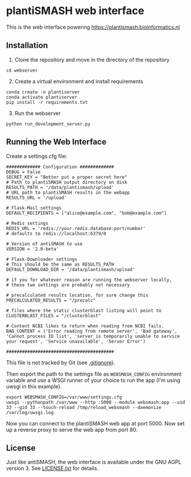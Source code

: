plantiSMASH web interface
=========================

This is the web interface powering https://plantismash.bioinformatics.nl

Installation
------------

1. Clone the repository and move in the directory of the repository

``` 
cd webserver 
```

2. Create a virtual environment and install requirements

```
conda create -n plantiserver 
conda activate plantiserver 
pip install -r requirements.txt
```

3. Run the webserver

```
python run_development_server.py
```

Running the Web Interface
-------------------------

Create a settings.cfg file:

```
############# Configuration #############
DEBUG = False
SECRET_KEY = "Better put a proper secret here"
# Path to plantiSMASH output directory on disk
RESULTS_PATH = '/data/plantismash/upload'
# URL path to plantiSMASH results in the webapp
RESULTS_URL = '/upload'

# Flask-Mail settings
DEFAULT_RECIPIENTS = ["alice@example.com", "bob@example.com"]

# Redis settings
REDIS_URL = 'redis://your.redis.database:port/number'
# defaults to redis://localhost:6379/0

# Version of antiSMASH to use
VERSION = '2.0-beta'

# Flask-Downloader settings
# This should be the same as RESULTS_PATH
DEFAULT_DOWNLOAD_DIR = '/data/plantismash/upload'

# if you for whatever reason are running the webserver locally,
# these two settings are probably not necessary

# precalculated results location. for sure change this
PRECALCULATED_RESULTS = "/precalc"

# files where the static clusterblast listing will point to
CLUSTERBLAST_FILES = "/clusterblast"

# Content NCBI likes to return when reading from NCBI fails.
BAD_CONTENT = ('Error reading from remote server', 'Bad gateway', 'Cannot process ID list', 'server is temporarily unable to service your request', 'Service unavailable', 'Server Error')

#########################################
```

This file is not tracked by Git (see [.gitignore](./.gitignore)). 

Then export the path to the settings file as `WEBSMASH_CONFIG` environment
variable and use a WSGI runner of your choice to run the app (I'm using uwsgi
in this example).

```
export WEBSMASH_CONFIG=/var/www/settings.cfg
uwsgi --pythonpath /var/www --http :5000 --module websmash:app --uid 33 --gid 33 --touch-reload /tmp/reload_websmash --daemonize /var/log/uwsgi.log
```

Now you can connect to the plantiSMASH web app at port 5000. Now set up a reverse proxy to serve the web app from port 80.

License
-------

Just like antiSMASH, the web interface is available under the GNU AGPL version 3.
See [LICENSE.txt](./LICENSE.txt) for details.
